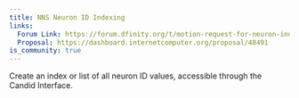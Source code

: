 ```yaml
---
title: NNS Neuron ID Indexing
links:
  Forum Link: https://forum.dfinity.org/t/motion-request-for-neuron-indexing/11183
  Proposal: https://dashboard.internetcomputer.org/proposal/48491
is_community: true
---
```

Create an index or list of all neuron ID values, accessible through the Candid Interface.
